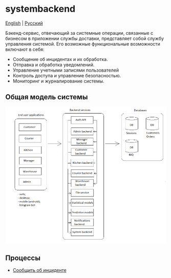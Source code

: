 # systembackend

[English](systembackend.md) | [Русский](systembackend.ru.md)

Бэкенд-сервис, отвечающий за системные операции, связанные с бизнесом в приложении службы доставки, представляет собой службу управления системой. Его возможные функциональные возможности включают в себя:

- Сообщение об инцидентах и их обработка.
- Отправка и обработка уведомлений.
- Управление учетными записями пользователей
- Контроль доступа и управление безопасностью.
- Мониторинг и журналирование системы.

## Общая модель системы 

![system_overall](../img/system_overall.png)

## Процессы 

- [Сообщить об инциденте](../processes/systembackend/reportincident.ru.md)
